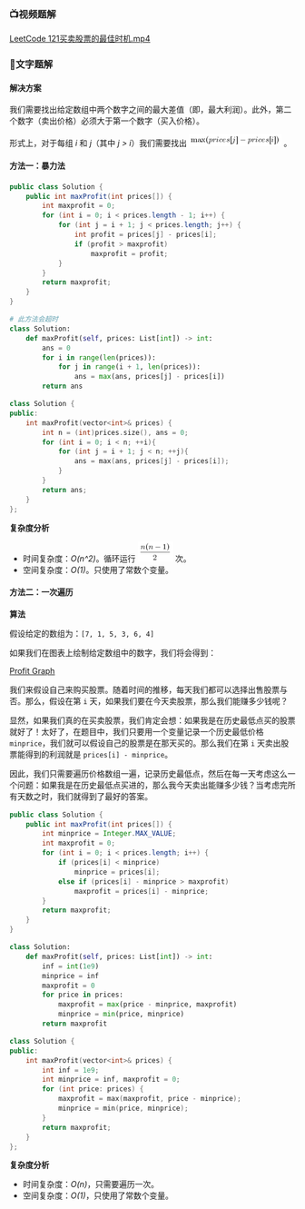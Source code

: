 ### 📺视频题解
 [LeetCode 121买卖股票的最佳时机.mp4](8191f465-1b9c-46d9-9be6-23e68f604b59)

### 📖文字题解
#### 解决方案

我们需要找出给定数组中两个数字之间的最大差值（即，最大利润）。此外，第二个数字（卖出价格）必须大于第一个数字（买入价格）。

形式上，对于每组 *i* 和 *j*（其中 *j > i*）我们需要找出 ![\max(prices\[j\]-prices\[i\]) ](./p__max_prices_j__-_prices_i___.png) 。

#### 方法一：暴力法

```java []
public class Solution {
    public int maxProfit(int prices[]) {
        int maxprofit = 0;
        for (int i = 0; i < prices.length - 1; i++) {
            for (int j = i + 1; j < prices.length; j++) {
                int profit = prices[j] - prices[i];
                if (profit > maxprofit)
                    maxprofit = profit;
            }
        }
        return maxprofit;
    }
}
```
```python []
# 此方法会超时
class Solution:
    def maxProfit(self, prices: List[int]) -> int:
        ans = 0
        for i in range(len(prices)):
            for j in range(i + 1, len(prices)):
                ans = max(ans, prices[j] - prices[i])
        return ans
```
```C++ []
class Solution {
public:
    int maxProfit(vector<int>& prices) {
        int n = (int)prices.size(), ans = 0;
        for (int i = 0; i < n; ++i){
            for (int j = i + 1; j < n; ++j){
                ans = max(ans, prices[j] - prices[i]);
            }
        }
        return ans;
    }
};
```


**复杂度分析**

* 时间复杂度：*O(n^2)*。循环运行 ![\dfrac{n(n-1)}{2} ](./p__dfrac{n__n-1_}{2}_.png)  次。
* 空间复杂度：*O(1)*。只使用了常数个变量。




#### 方法二：一次遍历

**算法**

假设给定的数组为：`[7, 1, 5, 3, 6, 4]`

如果我们在图表上绘制给定数组中的数字，我们将会得到：

 [Profit Graph](https://pic.leetcode-cn.com/cc4ef55d97cfef6f9215285c7573027c4b265c31101dd54e8555a7021c95c927-file_1555699418271)


我们来假设自己来购买股票。随着时间的推移，每天我们都可以选择出售股票与否。那么，假设在第 `i` 天，如果我们要在今天卖股票，那么我们能赚多少钱呢？

显然，如果我们真的在买卖股票，我们肯定会想：如果我是在历史最低点买的股票就好了！太好了，在题目中，我们只要用一个变量记录一个历史最低价格 `minprice`，我们就可以假设自己的股票是在那天买的。那么我们在第 `i` 天卖出股票能得到的利润就是 `prices[i] - minprice`。

因此，我们只需要遍历价格数组一遍，记录历史最低点，然后在每一天考虑这么一个问题：如果我是在历史最低点买进的，那么我今天卖出能赚多少钱？当考虑完所有天数之时，我们就得到了最好的答案。

```java []
public class Solution {
    public int maxProfit(int prices[]) {
        int minprice = Integer.MAX_VALUE;
        int maxprofit = 0;
        for (int i = 0; i < prices.length; i++) {
            if (prices[i] < minprice)
                minprice = prices[i];
            else if (prices[i] - minprice > maxprofit)
                maxprofit = prices[i] - minprice;
        }
        return maxprofit;
    }
}
```
```python []
class Solution:
    def maxProfit(self, prices: List[int]) -> int:
        inf = int(1e9)
        minprice = inf
        maxprofit = 0
        for price in prices:
            maxprofit = max(price - minprice, maxprofit)
            minprice = min(price, minprice)
        return maxprofit
```
```C++ []
class Solution {
public:
    int maxProfit(vector<int>& prices) {
        int inf = 1e9;
        int minprice = inf, maxprofit = 0;
        for (int price: prices) {
            maxprofit = max(maxprofit, price - minprice);
            minprice = min(price, minprice);
        }
        return maxprofit;
    }
};
```


**复杂度分析**

* 时间复杂度：*O(n)*，只需要遍历一次。
* 空间复杂度：*O(1)*，只使用了常数个变量。
